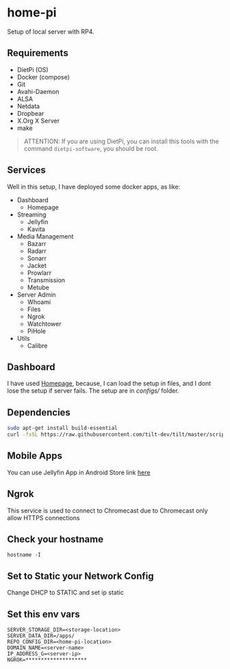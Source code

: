 # home-pi

Setup of local server with RP4.

## Requirements
- DietPi (OS)
- Docker (compose)
- Git
- Avahi-Daemon
- ALSA
- Netdata
- Dropbear
- X.Org X Server
- make

> ATTENTION: If you are using DietPi, you can install this tools with the command  `dietpi-software`, you should be root.
 
## Services
Well in this setup, I have deployed some docker apps, as like:
- Dashboard
    - Homepage
- Streaming
    - Jellyfin
    - Kavita
- Media Management
    - Bazarr
    - Radarr
    - Sonarr
    - Jacket
    - Prowlarr
    - Transmission
    - Metube
- Server Admin
    - Whoami
    - Files
    - Ngrok
    - Watchtower
    - PiHole
- Utils
    - Calibre

## Dashboard
I have used [Homepage](https://github.com/benphelps/homepage), because, I can load the setup in files, and I dont lose the setup if server fails. The setup are in *configs/* folder.

## Dependencies
```bash
sudo apt-get install build-essential
curl -fsSL https://raw.githubusercontent.com/tilt-dev/tilt/master/scripts/install.sh | bash
```
## Mobile Apps
You can use Jellyfin App in Android Store link [here](https://play.google.com/store/apps/details?id=org.jellyfin.androidtv&hl=es_419&gl=US&pli=1)

## Ngrok
This service is used to connect to Chromecast due to Chromecast only allow HTTPS connections

## Check your hostname
```
hostname -I
```

## Set to Static your Network Config
Change DHCP to STATIC and set ip static 

## Set this env vars
```
SERVER_STORAGE_DIR=<storage-location>
SERVER_DATA_DIR=/apps/
REPO_CONFIG_DIR=<home-pi-location>
DOMAIN_NAME=<server-name>
IP_ADDRESS_G=<server-ip>
NGROK=********************
```
